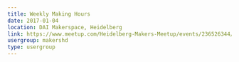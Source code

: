 ```yaml
---
title: Weekly Making Hours
date: 2017-01-04
location: DAI Makerspace, Heidelberg
link: https://www.meetup.com/Heidelberg-Makers-Meetup/events/236526344/
usergroup: makershd
type: usergroup
---
```

